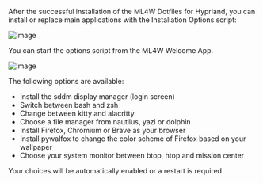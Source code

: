 After the successful installation of the ML4W Dotfiles for Hyprland, you can install or replace main applications with the Installation Options script:

![image](https://github.com/user-attachments/assets/685af2e8-cf91-48da-99b6-03547aa63be5)

You can start the options script from the ML4W Welcome App. 

![image](https://github.com/user-attachments/assets/d54ca808-a32c-4e9b-9810-edaef36b658a)

The following options are available:
- Install the sddm display manager (login screen)
- Switch between bash and zsh
- Change between kitty and alacritty
- Choose a file manager from nautilus, yazi or dolphin
- Install Firefox, Chromium or Brave as your browser
- Install pywalfox to change the color scheme of Firefox based on your wallpaper
- Choose your system monitor between btop, htop and mission center

Your choices will be automatically enabled or a restart is required.  

